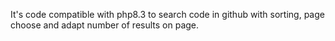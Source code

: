 It's code compatible with php8.3 to search code in github with sorting, page choose and adapt number of results on page.
